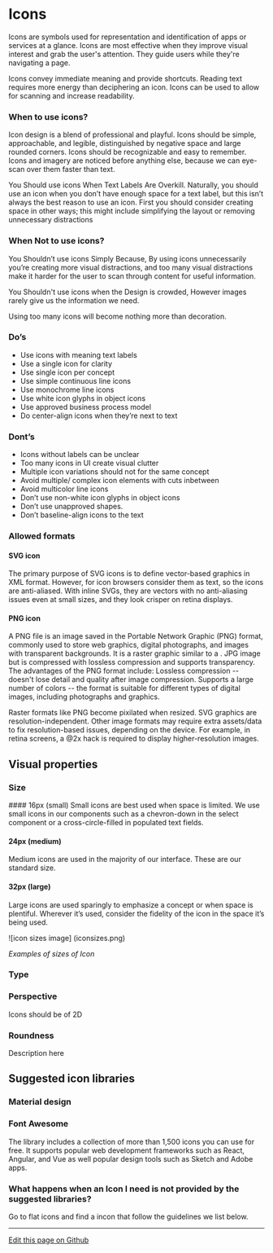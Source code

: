 # Icons

Icons are symbols used for representation and identification of apps or services at a glance. Icons are most effective when they improve visual interest and grab the user's attention. They guide users while they're navigating a page.

Icons convey immediate meaning and provide shortcuts. Reading text requires more energy than deciphering an icon. Icons can be used to allow for scanning and increase readability.

### When to use icons?

Icon design is a blend of professional and playful. Icons should be simple, approachable, and legible, distinguished by negative space and large rounded corners. Icons should be recognizable and easy to remember. Icons and imagery are noticed before anything else, because we can eye-scan over them faster than text.

You Should use icons When Text Labels Are Overkill. Naturally, you should use an icon when you don’t have enough space for a text label, but this isn’t always the best reason to use an icon. First you should consider creating space in other ways; this might include simplifying the layout or removing unnecessary distractions

### When Not to use icons?

You Shouldn’t use icons Simply Because, By using icons unnecessarily you’re creating more visual distractions, and too many visual distractions make it harder for the user to scan through content for useful information.

You Shouldn't use icons when the Design is crowded, However images rarely give us the information we need.

Using too many icons will become nothing more than decoration.


### Do’s

* Use icons with meaning text labels
* Use a single icon for clarity
* Use single icon per concept
* Use simple continuous line icons
* Use monochrome line icons
* Use white icon glyphs in object icons
* Use approved business process model
* Do center-align icons when they’re next to text


### Dont’s

* Icons without labels can be unclear
* Too many icons in UI create visual clutter
* Multiple icon variations should not for the same concept
* Avoid multiple/ complex icon elements with cuts inbetween
* Avoid multicolor line icons
* Don’t use non-white icon glyphs in object icons
* Don’t use unapproved shapes.
* Don’t baseline-align icons to the text


### Allowed formats

<!--  This can be arranged as a table -->

<!-- | Format | Description | -->

#### SVG icon 

The primary purpose of SVG icons is to define vector-based graphics in XML format. However, for icon browsers consider them as text, so the icons are anti-aliased. With inline SVGs, they are vectors with no anti-aliasing issues even at small sizes, and they look crisper on retina displays.

#### PNG icon

A PNG file is an image saved in the Portable Network Graphic (PNG) format, commonly used to store web graphics, digital photographs, and images with transparent backgrounds. It is a raster graphic similar to a . JPG image but is compressed with lossless compression and supports transparency. The advantages of the PNG format include: Lossless compression -- doesn't lose detail and quality after image compression. Supports a large number of colors -- the format is suitable for different types of digital images, including photographs and graphics.

Raster formats like PNG become pixilated when resized. SVG graphics are resolution-independent. Other image formats may require extra assets/data to fix resolution-based issues, depending on the device. For example, in retina screens, a @2x hack is required to display higher-resolution images.


## Visual properties

<!--  Provide a visual example of each of the subsection of the visual properties guidelines (Follow)

Example of a subsection:

 
 ## Subsection (Property type)

 Introduction (PLain text)

 ![Image]()
 _Caption of the image_

 | Property | Description |
 | :------  | :-----------|
 | Value    | Value       |
 
 
 -->



### Size



<!-- | Size | Description | -->

<!-- Size --> #### 16px (small) 

<!-- Description --> Small icons are best used when space is limited. We use small icons in our components such as a chevron-down in the select component or a cross-circle-filled in populated text fields.

#### 24px (medium)

Medium icons are used in the majority of our interface. These are our standard size.

#### 32px (large)

Large icons are used sparingly to emphasize a concept or when space is plentiful. Wherever it’s used, consider the fidelity of the icon in the space it’s being used.

![icon sizes image] (iconsizes.png)

_Examples of sizes of Icon_

### Type

### Perspective

Icons should be of 2D


### Roundness

Description here





## Suggested icon libraries

### Material design

### Font Awesome

The library includes a collection of more than 1,500 icons you can use for free. It supports popular web development frameworks such as React, Angular, and Vue as well popular design tools such as Sketch and Adobe apps.

### What happens when an Icon I need is not provided by the suggested libraries?

Go to flat icons and find a incon that follow the guidelines we list below.




-------------------------

[Edit this page on Github](https://github.com/dxc-technology/halstack-style-guide/blob/master/guidelines/components/accordion/README.md)
